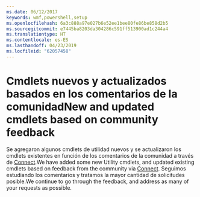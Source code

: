```yaml
---
ms.date: 06/12/2017
keywords: wmf,powershell,setup
ms.openlocfilehash: 6a3c888a97e027b6e52ee1bee80fe86be858d2b5
ms.sourcegitcommit: e7445ba8203da304286c591ff513900ad1c244a4
ms.translationtype: HT
ms.contentlocale: es-ES
ms.lasthandoff: 04/23/2019
ms.locfileid: "62057458"
---
```

# <a name="new-and-updated-cmdlets-based-on-community-feedback"></a><span data-ttu-id="0b17c-102">Cmdlets nuevos y actualizados basados en los comentarios de la comunidad</span><span class="sxs-lookup"><span data-stu-id="0b17c-102">New and updated cmdlets based on community feedback</span></span>
<span data-ttu-id="0b17c-103">Se agregaron algunos cmdlets de utilidad nuevos y se actualizaron los cmdlets existentes en función de los comentarios de la comunidad a través de [Connect](https://connect.microsoft.com/powershell).</span><span class="sxs-lookup"><span data-stu-id="0b17c-103">We have added some new Utility cmdlets, and updated existing cmdlets based on feedback from the community via [Connect](https://connect.microsoft.com/powershell).</span></span> <span data-ttu-id="0b17c-104">Seguimos estudiando los comentarios y tratamos la mayor cantidad de solicitudes posible.</span><span class="sxs-lookup"><span data-stu-id="0b17c-104">We continue to go through the feedback, and address as many of your requests as possible.</span></span>
